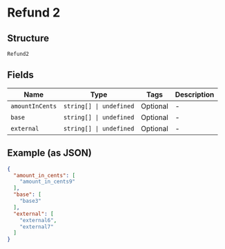 
# Refund 2

## Structure

`Refund2`

## Fields

| Name | Type | Tags | Description |
|  --- | --- | --- | --- |
| `amountInCents` | `string[] \| undefined` | Optional | - |
| `base` | `string[] \| undefined` | Optional | - |
| `external` | `string[] \| undefined` | Optional | - |

## Example (as JSON)

```json
{
  "amount_in_cents": [
    "amount_in_cents9"
  ],
  "base": [
    "base3"
  ],
  "external": [
    "external6",
    "external7"
  ]
}
```

